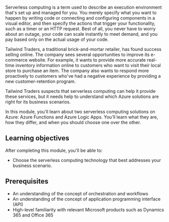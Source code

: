 Serverless computing is a term used to describe an execution environment that's set up and managed for you.  You merely specify what you want to happen by writing code or connecting and configuring components in a visual editor, and then specify the actions that trigger your functionality, such as a timer or an HTTP request.  Best of all, you never have to worry about an outage, your code can scale instantly to meet demand, and you pay based only on the actual usage of your code.

Tailwind Traders, a traditional brick-and-mortar retailer, has found success selling online.  The company sees several opportunities to improve its e-commerce website.  For example, it wants to provide more accurate real-time inventory information online to customers who want to visit their local store to purchase an item.  The company also wants to respond more proactively to customers who've had a negative experience by providing a new customer-retention program. 

Tailwind Traders suspects that serverless computing can help it provide these services, but it needs help to understand which Azure solutions are right for its business scenarios.

In this module, you'll learn about two serverless computing solutions on Azure: Azure Functions and Azure Logic Apps.  You'll learn what they are, how they differ, and when you should choose one over the other.

## Learning objectives

After completing this module, you'll be able to:

- Choose the serverless computing technology that best addresses your business scenario.

## Prerequisites

- An understanding of the concept of orchestration and workflows
- An understanding of the concept of application programming interface (API)
- High-level familiarity with relevant Microsoft products such as Dynamics 365 and Office 365
